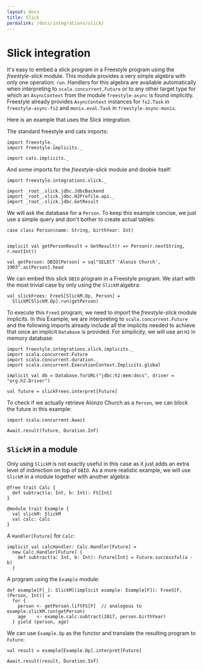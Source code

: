 ```yaml
---
layout: docs
title: Slick
permalink: /docs/integrations/slick/
---
```


# Slick integration

It's easy to embed a slick program in a Freestyle program using the _freestyle-slick_ module. This module provides a very simple algebra with only one operation: `run`. Handlers for this algebra are available automatically when interpreting to `scala.concurrent.Future` or to any other target type for which an `AsyncContext` from the module `freestyle-async` is found implicitly. Freestyle already provides `AsyncContext` instances for `fs2.Task` in `freestyle-async-fs2` and `monix.eval.Task` in `freestyle-async-monix`.

Here is an example that uses the Slick integration.

The standard freestyle and cats imports:

```tut:silent
import freestyle._
import freestyle.implicits._

import cats.implicits._
```

And some imports for the _freestyle-slick_ module and doobie itself:

```tut:silent
import freestyle.integrations.slick._

import _root_.slick.jdbc.JdbcBackend
import _root_.slick.jdbc.H2Profile.api._
import _root_.slick.jdbc.GetResult
```

We will ask the database for a `Person`. To keep this example concise, we just use a simple query and don't bother to create actual tables:

```tut:book
case class Person(name: String, birthYear: Int)


implicit val getPersonResult = GetResult(r => Person(r.nextString, r.nextInt))

val getPerson: DBIO[Person] = sql"SELECT 'Alonzo Church', 1903".as[Person].head
```

We can embed this slick `DBIO` program in a Freestyle program. We start with the most trivial case by only using the `SlickM` algebra:

```tut:book
val slickFrees: FreeS[SlickM.Op, Person] =
  SlickM[SlickM.Op].run(getPerson)
```

To execute this `FreeS` program, we need to import the _freestyle-slick_ module implicits.
In this Example, we are interpreting to `scala.concurrent.Future` and the following imports already include all the implicits needed to achieve that once an implicit `Database` is provided. For simplicity, we will use an `H2` in memory database:

```tut:book
import freestyle.integrations.slick.implicits._
import scala.concurrent.Future
import scala.concurrent.duration._
import scala.concurrent.ExecutionContext.Implicits.global

implicit val db = Database.forURL("jdbc:h2:mem:docs", driver = "org.h2.Driver")

val future = slickFrees.interpret[Future]
```

To check if we actually retrieve Alonzo Church as a `Person`, we can block the future in this example:

```tut:book
import scala.concurrent.Await

Await.result(future, Duration.Inf)
```

## `SlickM` in a module

Only using `SlickM` is not exactly useful in this case as it just adds an extra level of indirection on top of `DBIO`. As a more realistic example, we will use `SlickM` in a module together with another algebra:


```tut:book
@free trait Calc {
  def subtract(a: Int, b: Int): FS[Int]
}

@module trait Example {
  val slickM: SlickM
  val calc: Calc
}
```

A `Handler[Future]` for `Calc`:

```tut:book
implicit val calcHandler: Calc.Handler[Future] =
  new Calc.Handler[Future] {
    def subtract(a: Int, b: Int): Future[Int] = Future.successful(a - b)
  }
```

A program using the `Example` module:

```tut:book
def example[F[_]: SlickM](implicit example: Example[F]): FreeS[F, (Person, Int)] =
  for {
    person <- getPerson.liftFS[F]  // analogous to example.slickM.run(getPerson)
    age    <- example.calc.subtract(2017, person.birthYear)
  } yield (person, age)
```

We can use `Example.Op` as the functor and translate the resulting program to `Future`:

```tut:book
val result = example[Example.Op].interpret[Future]

Await.result(result, Duration.Inf)
```
